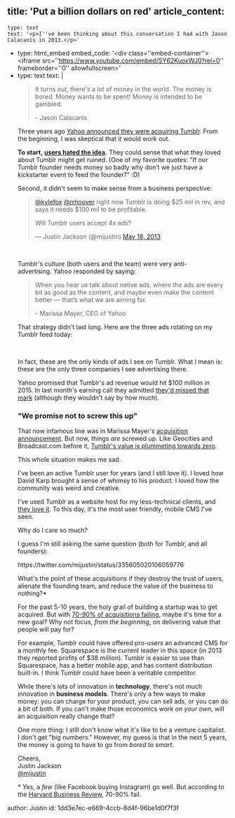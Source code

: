 title: 'Put a billion dollars on red'
article_content:
  -
    type: text
    text: '<p>I''ve been thinking about this conversation I had with Jason Calacanis in 2013.</p>'
  -
    type: html_embed
    embed_code: '<style>.embed-container { position: relative; padding-bottom: 56.25%; height: 0; overflow: hidden; max-width: 100%; } .embed-container iframe, .embed-container object, .embed-container embed { position: absolute; top: 0; left: 0; width: 100%; height: 100%; }</style><div class=''embed-container''><iframe src=''https://www.youtube.com/embed/SY62KuoxWJ0?rel=0'' frameborder=''0'' allowfullscreen></iframe></div>'
  -
    type: text
    text: |
      <blockquote><p>It turns out, there's a lot of money in the world. The money is bored. Money wants to be spent! Money is intended to be gambled.</p><p>- Jason Calacanis</p></blockquote><p>Three years ago&nbsp;<a href="http://marissamayr.tumblr.com/post/50902274591/im-delighted-to-announce-that-weve-reached-an">Yahoo&nbsp;announced they were&nbsp;acquiring Tumblr</a>.&nbsp;From the beginning, I was skeptical that it would work out.</p><p><strong>To start,&nbsp;<a href="https://twitter.com/mijustin/status/336522440769417216">users hated the idea</a>.</strong> They could sense that what they loved about Tumblr might get ruined. (One of my favorite quotes: "If our Tumblr founder needs money so badly why don’t we just have a kickstarter event to feed the founder?" :D)</p><p>Second, it didn't seem to make sense from a&nbsp;business perspective:</p><blockquote><p><a href="https://twitter.com/kylefox">@kylefox</a> <a href="https://twitter.com/rrhoover">@rrhoover</a> right now Tumblr is doing $25 mil in rev, and says it needs $100 mil to be profitable.</p><p>Will Tumblr users accept 4x ads?</p><p>— Justin Jackson (@mijustin) <a href="https://twitter.com/mijustin/status/335783024098672641">May 18, 2013</a></p></blockquote><p><br></p><p>Tumblr's culture (both users and the team) were very anti-advertising.&nbsp;Yahoo responded by saying:</p><blockquote><p>When you hear us talk about native ads, where the ads are every bit as good as the content, and maybe even make the content better — that’s what we are aiming for.</p><p>- Marissa Mayer, CEO of Yahoo</p></blockquote><p>That strategy didn't last long. Here are the three&nbsp;ads rotating on my Tumblr feed today:</p><p><br></p><p>In fact, these are the only kinds of ads I see on Tumblr. What I mean is: these are the only&nbsp;three companies I see advertising there.</p><p>Yahoo promised that Tumblr's ad revenue would hit $100 million in 2015.&nbsp;In last month's earning call they admitted <a href="http://blogs.wsj.com/digits/2016/02/02/yahoo-writes-down-tumblrs-value-by-230-million/">they'd missed that mark</a>&nbsp;(although they wouldn't say by how much).</p><h3>"We promise not to screw this up"</h3><p>That now infamous line was in Marissa Mayer's <a href="http://marissamayr.tumblr.com/post/50902274591/im-delighted-to-announce-that-weve-reached-an">acquisition announcement</a>. But now, things&nbsp;<em>are&nbsp;</em>screwed up.&nbsp;Like Geocities and Broadcast.com before it, <a href="http://venturebeat.com/2016/03/02/as-tumblrs-value-heads-to-zero-a-look-at-where-it-ranks-among-yahoos-5-worst-acquisition-deals/">Tumblr's value is plummeting towards zero</a>.</p><p>This whole situation makes me sad.</p><p>I've been an active Tumblr user for years (and I still love it). I&nbsp;loved how David Karp brought a sense of whimsy to his product. I loved how the community was weird and creative.</p><p>I've used Tumblr as a website host for my less-technical clients, and <a href="http://www.davetreadway.com/">they love it</a>. To this day, it's the most user friendly, mobile CMS I've seen.</p><p>Why do I care so much?</p><p>I guess I'm still asking the same question (both for Tumblr, and all founders):</p><p>https://twitter.com/mijustin/status/335605020106059776</p><p>What's the point of these acquisitions if they&nbsp;destroy the trust of users, alienate the founding team, and reduce the value of the business to nothing?*</p><p>For the past 5-10 years, the holy grail of building a startup was to get acquired. But with&nbsp;<a href="https://hbr.org/2011/03/the-big-idea-the-new-ma-playbook">70-90%&nbsp;of acquisitions failing</a>, maybe it's time for a new goal? Why not focus,&nbsp;<em>from the beginning</em>, on delivering value that people will pay for?</p><p>For example,&nbsp;Tumblr could have offered&nbsp;pro-users&nbsp;an advanced CMS for a monthly fee. Squarespace is the current leader in this space (in 2013 they reported profits of $38 million). Tumblr is easier to use than Squarespace, has a better mobile app, and has content distribution built-in.&nbsp;I think Tumblr could have been a veritable&nbsp;competitor.</p><p>While there's lots of innovation in <strong>technology</strong>, there's not much innovation in <strong>business models</strong>. There's only a few ways to make money: you can charge for your product, you can sell ads, or you can do a bit of both. If you can't make those economics work&nbsp;<em>on your own</em>, will an acquisition&nbsp;really change that?</p><p>One more thing: I still don't know what it's like to be a venture capitalist. I don't get "big numbers." However, my guess is that in the next 5 years, the money is going to have to go from&nbsp;<em>bored</em> to&nbsp;<em>smart</em>.</p><p>Cheers,<br>
      Justin Jackson<br>
      <a href="https://twitter.com/mijustin">@mijustin</a></p><p>*&nbsp;Yes, a&nbsp;<em>few</em>&nbsp;(like Facebook buying Instagram) go well. But according to the <a href="https://hbr.org/2011/03/the-big-idea-the-new-ma-playbook">Harvard Business Review</a>, 70-90% fail.</p>
author: Justin
id: 1dd3e7ec-e669-4ccb-8d4f-96be1d0f7f3f
